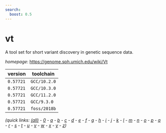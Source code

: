 ```yaml
---
search:
  boost: 0.5
---
```

# vt

A tool set for short variant discovery in genetic sequence data.

*homepage*: <https://genome.sph.umich.edu/wiki/Vt>

version | toolchain
--------|----------
``0.57721`` | ``GCC/10.2.0``
``0.57721`` | ``GCC/10.3.0``
``0.57721`` | ``GCC/11.2.0``
``0.57721`` | ``GCC/9.3.0``
``0.57721`` | ``foss/2018b``


*(quick links: [(all)](../index.md) - [0](../0/index.md) - [a](../a/index.md) - [b](../b/index.md) - [c](../c/index.md) - [d](../d/index.md) - [e](../e/index.md) - [f](../f/index.md) - [g](../g/index.md) - [h](../h/index.md) - [i](../i/index.md) - [j](../j/index.md) - [k](../k/index.md) - [l](../l/index.md) - [m](../m/index.md) - [n](../n/index.md) - [o](../o/index.md) - [p](../p/index.md) - [q](../q/index.md) - [r](../r/index.md) - [s](../s/index.md) - [t](../t/index.md) - [u](../u/index.md) - [v](../v/index.md) - [w](../w/index.md) - [x](../x/index.md) - [y](../y/index.md) - [z](../z/index.md))*

